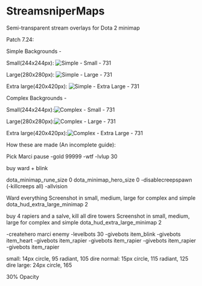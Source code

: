 # StreamsniperMaps
 Semi-transparent stream overlays for Dota 2 minimap

Patch 7.24:

Simple Backgrounds -

Small(244x244px): ![Simple - Small - 731](https://raw.githubusercontent.com/robuhde/StreamsniperMaps/master/731-Simple-Small-AntiStreamSnipeMap.png)

Large(280x280px): ![Simple - Large - 731](https://raw.githubusercontent.com/robuhde/StreamsniperMaps/master/731-Simple-Large-AntiStreamSnipeMap.png)

Extra large(420x420px): 
![Simple - Extra Large - 731](https://raw.githubusercontent.com/robuhde/StreamsniperMaps/master/731-Simple-XLarge-AntiStreamSnipeMap.png)


Complex Backgrounds -

Small(244x244px):![Complex - Small - 731](https://raw.githubusercontent.com/robuhde/StreamsniperMaps/master/731-Complex-Small-AntiStreamSnipeMap.png)

Large(280x280px):![Complex - Large - 731](https://raw.githubusercontent.com/robuhde/StreamsniperMaps/master/731-Complex-Large-AntiStreamSnipeMap.png)

Extra large(420x420px):![Complex - Extra Large - 731](https://raw.githubusercontent.com/robuhde/StreamsniperMaps/master/731-Complex-XLarge-AntiStreamSnipeMap.png)


How these are made (An incomplete guide):

Pick Marci
pause
-gold 99999
-wtf
-lvlup 30

buy ward + blink

dota_minimap_rune_size 0
dota_minimap_hero_size 0
-disablecreepspawn
(-killcreeps all)
-allvision

Ward everything
Screenshot in small, medium, large for complex and simple
dota_hud_extra_large_minimap 2

buy 4 rapiers and a salve, kill all dire towers
Screenshot in small, medium, large for complex and simple
dota_hud_extra_large_minimap 2

-createhero marci enemy
-levelbots 30
-givebots item_blink
-givebots item_heart
-givebots item_rapier
-givebots item_rapier
-givebots item_rapier
-givebots item_rapier

small: 14px circle, 95 radiant, 105 dire
normal: 15px circle, 115 radiant, 125 dire
large: 24px circle, 165

30% Opacity
